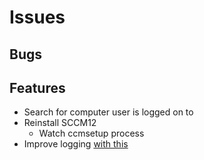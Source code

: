 # Issues

## Bugs

## Features
* Search for computer user is logged on to
* Reinstall SCCM12
    * Watch ccmsetup process
* Improve logging [with this](https://docs.reactiveui.net/en/user-guide/logging/index.html)